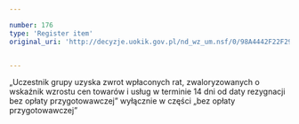 ```yaml
---

number: 176
type: 'Register item'
original_uri: 'http://decyzje.uokik.gov.pl/nd_wz_um.nsf/0/98A4442F22F29ABEC12572DD0032945C?OpenDocument'


---
```


„Uczestnik grupy uzyska zwrot wpłaconych rat, zwaloryzowanych o wskaźnik wzrostu cen towarów i usług w terminie 14 dni od daty rezygnacji bez opłaty przygotowawczej” wyłącznie w części „bez opłaty przygotowawczej”
